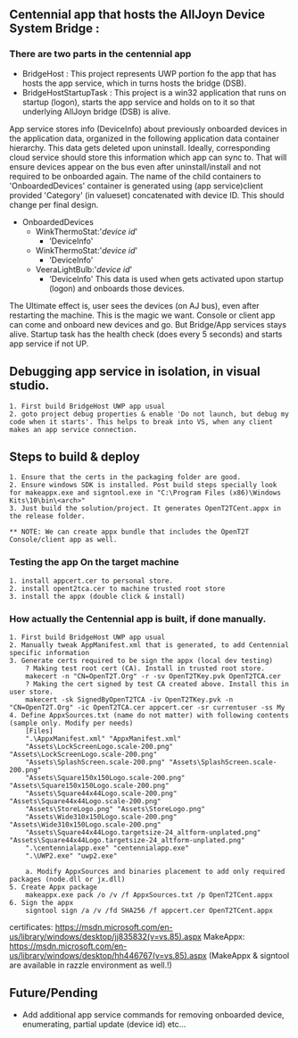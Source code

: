
## Centennial app that hosts the AllJoyn Device System Bridge :
###  There are two parts in the centennial app
* BridgeHost : This project represents UWP portion fo the app that has hosts the app service, which in turns hosts the bridge (DSB).
* BridgeHostStartupTask : This project is a win32 application that runs on startup (logon), starts the app service and holds on to it so that underlying AllJoyn bridge (DSB) is alive. 

App service stores info (DeviceInfo) about previously onboarded devices in the application data, organized in the following application data container hierarchy. 
This data gets deleted upon uninstall. Ideally, corresponding cloud service should store this information which app can sync to.
That will ensure devices appear on the bus even after uninstall/install and not required to be onboarded again.
The name of the child containers to 'OnboardedDevices' container is generated using (app service)client provided 'Category' (in valueset) concatenated with device ID.
This should change per final design.

* OnboardedDevices
	* WinkThermoStat:'*device id*'
		* 'DeviceInfo'
	* WinkThermoStat:'*device id*'
		* 'DeviceInfo'
	* VeeraLightBulb:'*device id*'
		* 'DeviceInfo'
This data is used when gets activated upon startup (logon) and onboards those devices.

The Ultimate effect is, user sees the devices (on AJ bus), even after restarting the machine. This is the magic we want.
Console or client app can come and onboard new devices and go. But Bridge/App services stays alive.
Startup task has the health check (does every 5 seconds) and starts app service if not UP.

## Debugging app service in isolation, in visual studio.
	1. First build BridgeHost UWP app usual
	2. goto project debug properties & enable 'Do not launch, but debug my code when it starts'. This helps to break into VS, when any client makes an app service connection.

## Steps to build & deploy
	1. Ensure that the certs in the packaging folder are good.
	2. Ensure windows SDK is installed. Post build steps specially look for makeappx.exe and signtool.exe in "C:\Program Files (x86)\Windows Kits\10\bin\<arch>"
	3. Just build the solution/project. It generates OpenT2TCent.appx in the release folder.

	** NOTE: We can create appx bundle that includes the OpenT2T Console/client app as well. 

### Testing the app On the target machine
	1. install appcert.cer to personal store.
	2. install opent2tca.cer to machine trusted root store
	3. install the appx (double click & install)

### How actually the Centennial app is built, if done manually.
	1. First build BridgeHost UWP app usual
	2. Manually tweak AppManifest.xml that is generated, to add Centennial specific information
	3. Generate certs required to be sign the appx (local dev testing)
		? Making test root cert (CA). Install in trusted root store.
		makecert -n "CN=OpenT2T.Org" -r -sv OpenT2TKey.pvk OpenT2TCA.cer
		? Making the cert signed by test CA created above. Install this in user store.
		makecert -sk SignedByOpenT2TCA -iv OpenT2TKey.pvk -n "CN=OpenT2T.Org" -ic OpenT2TCA.cer appcert.cer -sr currentuser -ss My
	4. Define AppxSources.txt (name do not matter) with following contents (sample only. Modify per needs)
		[Files]
		".\AppxManifest.xml" "AppxManifest.xml"
		"Assets\LockScreenLogo.scale-200.png" "Assets\LockScreenLogo.scale-200.png"
		"Assets\SplashScreen.scale-200.png" "Assets\SplashScreen.scale-200.png"
		"Assets\Square150x150Logo.scale-200.png" "Assets\Square150x150Logo.scale-200.png"
		"Assets\Square44x44Logo.scale-200.png" "Assets\Square44x44Logo.scale-200.png"
		"Assets\StoreLogo.png" "Assets\StoreLogo.png"
		"Assets\Wide310x150Logo.scale-200.png" "Assets\Wide310x150Logo.scale-200.png"
		"Assets\Square44x44Logo.targetsize-24_altform-unplated.png" "Assets\Square44x44Logo.targetsize-24_altform-unplated.png"
		".\centennialapp.exe" "centennialapp.exe"
		".\UWP2.exe" "uwp2.exe"
		
		a. Modify AppxSources and binaries placement to add only required packages (node.dll or jx.dll)
	5. Create Appx package
		makeappx.exe pack /o /v /f AppxSources.txt /p OpenT2TCent.appx
	6. Sign the appx
		signtool sign /a /v /fd SHA256 /f appcert.cer OpenT2TCent.appx


certificates: https://msdn.microsoft.com/en-us/library/windows/desktop/jj835832(v=vs.85).aspx
MakeAppx: https://msdn.microsoft.com/en-us/library/windows/desktop/hh446767(v=vs.85).aspx
	(MakeAppx & signtool are available in razzle environment as well.!)

## Future/Pending
* Add additional app service commands for removing onboarded device, enumerating, partial update (device id) etc...

